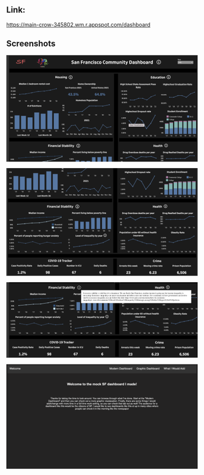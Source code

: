 ## Link:
https://main-crow-345802.wm.r.appspot.com/dashboard

## Screenshots

![](images/dashboard_1.png)

![](images/dashboard_2.png)

![](images/dashboard_3.png)

![](images/welcome_page.png)

